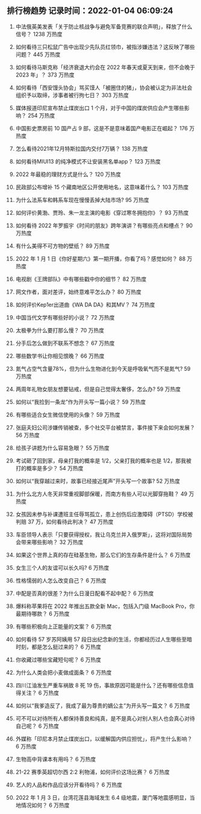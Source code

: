 
## 排行榜趋势 记录时间：2022-01-04 06:09:24
  
  1. 中法俄英美发表「关于防止核战争与避免军备竞赛的联合声明」，释放了什么信号？ 1238 万热度
    
  2. 如何看待三只松鼠广告中出现少先队员红领巾，被指涉嫌违法？这反映了哪些问题？ 445 万热度
    
  3. 如何看待马斯克称「经济衰退大约会在 2022 年春天或夏天到来，但不会晚于 2023 年」？ 373 万热度
    
  4. 如何看待「西安馒头协会」骂买馍人「被圈住的猪」，协会被认定为非法社会组织予以取缔，涉事者被行拘七日？ 303 万热度
    
  5. 媒体报道印尼宣布禁止煤炭出口 1 个月，对于中国的煤炭供应会产生哪些影响？ 254 万热度
    
  6. 中国影史票房前 10 国产占 9 部，这是不是意味着国产电影正在崛起？ 176 万热度
    
  7. 怎么看待2021年12月特斯拉国内交付7万辆？ 138 万热度
    
  8. 如何看待MIUI13 的纯净模式不让安装黑名单app？ 123 万热度
    
  9. 2022 年最稳的理财方式是什么？ 120 万热度
    
  10. 民政部公布增补 15 个藏南地区公开使用地名，这意味着什么？ 103 万热度
    
  11. 为什么法系车和韩系车现在慢慢丢掉大陆市场? 95 万热度
    
  12. 如何评价黄渤、贾玲、朱一龙主演的电影《穿过寒冬拥抱你》？ 93 万热度
    
  13. 如何看待 2022 年罗振宇《时间的朋友》跨年演讲？有哪些亮点和槽点？ 90 万热度
    
  14. 有什么美得不可方物的壁纸？ 89 万热度
    
  15. 2022 年 1 月 1 日《你好星期六》第一期开播，你看了吗？感觉如何？ 88 万热度
    
  16. 电视剧《王牌部队》中有哪些戳中你的细节？ 82 万热度
    
  17. 网文作者，面对差评，始终意难平怎么办？ 80 万热度
    
  18. 如何评价Kep1er出道曲《WA DA DA》和其MV？ 74 万热度
    
  19. 中国当代文学有哪些好的小说？ 72 万热度
    
  20. 太极拳为什么要打那么慢？ 70 万热度
    
  21. 分手后怎么做到不联系不想念？ 67 万热度
    
  22. 哪些数学书让你相见恨晚？ 66 万热度
    
  23. 氮气占空气含量78%，但为什么生物进化到今天是呼吸氧气而不是氮气? 59 万热度
    
  24. 两周年礼物女朋友想要钻戒，但是自己觉得太奢侈，怎么办? 59 万热度
    
  25. 如何以“我捡到一条龙”作为开头写一篇小说？ 59 万热度
    
  26. 有哪些适合女生微信使用的头像？ 59 万热度
    
  27. 张庭夫妇公司涉嫌传销被查，多个社交平台被禁言，事件接下来会如何发展？ 56 万热度
    
  28. 给孩子讲题为什么容易急眼？ 55 万热度
    
  29. 考试砸了回到家，母亲打我的概率是 1/2，父亲打我的概率也是 1/2，那我被打的概率是多少？ 54 万热度
    
  30. 如何以“我穿越过来时，故事已经接近尾声”开头写一个故事? 52 万热度
    
  31. 为什么北方人冬天非常重视脚部保暖，而南方有些人可以光脚穿拖鞋？ 49 万热度
    
  32. 女孩因未参与补课遭班主任辱骂孤立，患上创伤后应激障碍（PTSD）学校被判赔 37 万，如何看待此判决？ 47 万热度
    
  33. 车臣领导人表示「只要获得授权，我让乌克兰并入俄罗斯」，这将对国际局势会带来哪些影响？ 32 万热度
    
  34. 如果这个世界上真的存在硅基生物，那么它们的生存条件是什么？ 6 万热度
    
  35. 女生三个人的友谊可以长久吗? 6 万热度
    
  36. 性格懦弱的人怎么改变自己？ 6 万热度
    
  37. 中配是否真的很差？为什么日漫日配看不起中配？ 6 万热度
    
  38. 爆料称苹果将在 2022 年推出五款全新 Mac，包括入门级 MacBook Pro，你最期待哪款？ 6 万热度
    
  39. 有哪些积极向上正能量的文案？ 6 万热度
    
  40. 如何看待 57 岁苏阿姨用 57 段日出纪念新的生活，你都经历过人生哪些至暗时刻，都是怎么挺过来的？ 6 万热度
    
  41. 你收藏过哪些宝藏短句呢？ 6 万热度
    
  42. 为什么人类会把小麦做成面条？ 6 万热度
    
  43. 四川江油发生严重车祸致 8 死 19 伤，事故原因可能是什么？还有哪些信息值得关注？ 6 万热度
    
  44. 如何以“我爹造反了，我成了最为尊贵的嫡公主”为开头写一篇文？ 6 万热度
    
  45. 可不可以对待所有人都保持善良和纯真，是不是真心对别人别人也会真心对待自己呢？ 6 万热度
    
  46. 外媒称「印尼本月禁止煤炭出口，以缓解国内供应担忧」，将产生什么影响？ 6 万热度
    
  47. 生物高中背课本有用吗？ 6 万热度
    
  48. 21-22 赛季英超切尔西 2:2 利物浦，如何评价这场比赛？ 6 万热度
    
  49. 艺人的人品和作品应该分开看待吗？ 6 万热度
    
  50. 2022 年 1 月 3 日，台湾花莲县海域发生 6.4 级地震，厦门等地震感明显，当地情况如何？ 6 万热度
    